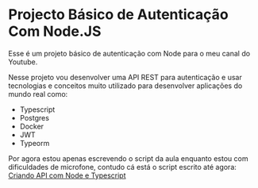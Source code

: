 # Projecto Básico de Autenticação Com Node.JS

Esse é um projeto básico de autenticação com Node para o meu canal do Youtube.

Nesse projeto vou desenvolver uma API REST para autenticação e usar tecnologias e conceitos muito utilizado para desenvolver aplicações do mundo real como:

- Typescript
- Postgres
- Docker
- JWT
- Typeorm

Por agora estou apenas escrevendo o script da aula enquanto estou com dificuldades de microfone, contudo cá está o script escrito até agora: [Criando API com Node e Typescript](https://github.com/cassule/node-authentication/blob/main/SCRIPT.md)
